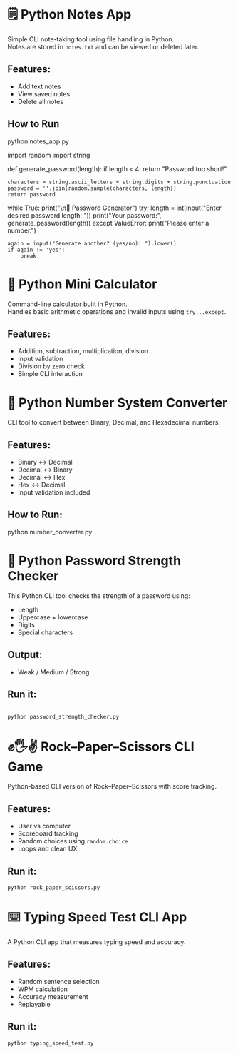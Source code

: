 # 🗒 Python Notes App

Simple CLI note-taking tool using file handling in Python.  
Notes are stored in `notes.txt` and can be viewed or deleted later.

## Features:
- Add text notes
- View saved notes
- Delete all notes

## How to Run
python notes_app.py

import random
import string

def generate_password(length):
    if length < 4:
        return "Password too short!"
    
    characters = string.ascii_letters + string.digits + string.punctuation
    password = ''.join(random.sample(characters, length))
    return password

while True:
    print("\n🔐 Password Generator")
    try:
        length = int(input("Enter desired password length: "))
        print("Your password:", generate_password(length))
    except ValueError:
        print("Please enter a number.")

    again = input("Generate another? (yes/no): ").lower()
    if again != 'yes':
        break
# 🧮 Python Mini Calculator

Command-line calculator built in Python.  
Handles basic arithmetic operations and invalid inputs using `try...except`.

## Features:
- Addition, subtraction, multiplication, division
- Input validation
- Division by zero check
- Simple CLI interaction


# 🔢 Python Number System Converter

CLI tool to convert between Binary, Decimal, and Hexadecimal numbers.

## Features:
- Binary ↔ Decimal
- Decimal ↔ Binary
- Decimal ↔ Hex
- Hex ↔ Decimal
- Input validation included

## How to Run:

python number_converter.py
# 🔐 Python Password Strength Checker

This Python CLI tool checks the strength of a password using:
- Length
- Uppercase + lowercase
- Digits
- Special characters

## Output:
- Weak / Medium / Strong

## Run it:
````

python password_strength_checker.py

````

# ✊🖐✌ Rock–Paper–Scissors CLI Game

Python-based CLI version of Rock–Paper–Scissors with score tracking.

## Features:
- User vs computer
- Scoreboard tracking
- Random choices using `random.choice`
- Loops and clean UX

## Run it:
```
python rock_paper_scissors.py
```
# ⌨️ Typing Speed Test CLI App

A Python CLI app that measures typing speed and accuracy.

## Features:
- Random sentence selection
- WPM calculation
- Accuracy measurement
- Replayable

## Run it:
```bash
python typing_speed_test.py

